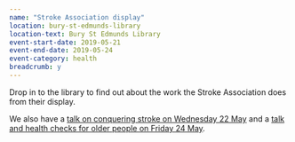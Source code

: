 ```yaml
---
name: "Stroke Association display"
location: bury-st-edmunds-library
location-text: Bury St Edmunds Library
event-start-date: 2019-05-21
event-end-date: 2019-05-24
event-category: health
breadcrumb: y
---
```


Drop in to the library to find out about the work the Stroke Association does from their display.

We also have a [talk on conquering stroke on Wednesday 22 May](/events/bury-2019-05-22-conquer-stroke/) and a [talk and health checks for older people on Friday 24 May](/events/bury-2019-05-24-top-time-stroke-assocation/).
